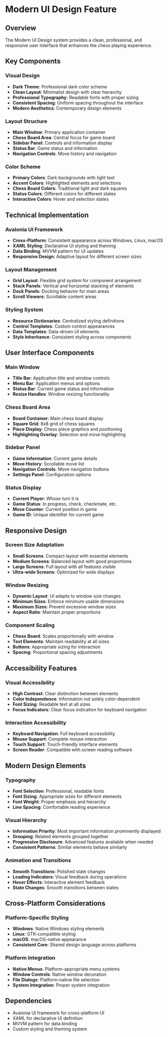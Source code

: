 # Modern UI Design Feature

## Overview
The Modern UI Design system provides a clean, professional, and responsive user interface that enhances the chess playing experience.

## Key Components

### Visual Design
- **Dark Theme**: Professional dark color scheme
- **Clean Layout**: Minimalist design with clear hierarchy
- **Professional Typography**: Readable fonts with proper sizing
- **Consistent Spacing**: Uniform spacing throughout the interface
- **Modern Aesthetics**: Contemporary design elements

### Layout Structure
- **Main Window**: Primary application container
- **Chess Board Area**: Central focus for game board
- **Sidebar Panel**: Controls and information display
- **Status Bar**: Game status and information
- **Navigation Controls**: Move history and navigation

### Color Scheme
- **Primary Colors**: Dark backgrounds with light text
- **Accent Colors**: Highlighted elements and selections
- **Chess Board Colors**: Traditional light and dark squares
- **Status Colors**: Different colors for different states
- **Interactive Colors**: Hover and selection states

## Technical Implementation

### Avalonia UI Framework
- **Cross-Platform**: Consistent appearance across Windows, Linux, macOS
- **XAML Styling**: Declarative UI styling and theming
- **Data Binding**: MVVM pattern for UI updates
- **Responsive Design**: Adaptive layout for different screen sizes

### Layout Management
- **Grid Layout**: Flexible grid system for component arrangement
- **Stack Panels**: Vertical and horizontal stacking of elements
- **Dock Panels**: Docking behavior for main areas
- **Scroll Viewers**: Scrollable content areas

### Styling System
- **Resource Dictionaries**: Centralized styling definitions
- **Control Templates**: Custom control appearances
- **Data Templates**: Data-driven UI elements
- **Style Inheritance**: Consistent styling across components

## User Interface Components

### Main Window
- **Title Bar**: Application title and window controls
- **Menu Bar**: Application menus and options
- **Status Bar**: Current game status and information
- **Resize Handles**: Window resizing functionality

### Chess Board Area
- **Board Container**: Main chess board display
- **Square Grid**: 8x8 grid of chess squares
- **Piece Display**: Chess piece graphics and positioning
- **Highlighting Overlay**: Selection and move highlighting

### Sidebar Panel
- **Game Information**: Current game details
- **Move History**: Scrollable move list
- **Navigation Controls**: Move navigation buttons
- **Settings Panel**: Configuration options

### Status Display
- **Current Player**: Whose turn it is
- **Game Status**: In progress, check, checkmate, etc.
- **Move Counter**: Current position in game
- **Game ID**: Unique identifier for current game

## Responsive Design

### Screen Size Adaptation
- **Small Screens**: Compact layout with essential elements
- **Medium Screens**: Balanced layout with good proportions
- **Large Screens**: Full layout with all features visible
- **Ultra-wide Screens**: Optimized for wide displays

### Window Resizing
- **Dynamic Layout**: UI adapts to window size changes
- **Minimum Sizes**: Enforce minimum usable dimensions
- **Maximum Sizes**: Prevent excessive window sizes
- **Aspect Ratio**: Maintain proper proportions

### Component Scaling
- **Chess Board**: Scales proportionally with window
- **Text Elements**: Maintain readability at all sizes
- **Buttons**: Appropriate sizing for interaction
- **Spacing**: Proportional spacing adjustments

## Accessibility Features

### Visual Accessibility
- **High Contrast**: Clear distinction between elements
- **Color Independence**: Information not solely color-dependent
- **Font Sizing**: Readable text at all sizes
- **Focus Indicators**: Clear focus indication for keyboard navigation

### Interaction Accessibility
- **Keyboard Navigation**: Full keyboard accessibility
- **Mouse Support**: Complete mouse interaction
- **Touch Support**: Touch-friendly interface elements
- **Screen Reader**: Compatible with screen reading software

## Modern Design Elements

### Typography
- **Font Selection**: Professional, readable fonts
- **Font Sizing**: Appropriate sizes for different elements
- **Font Weight**: Proper emphasis and hierarchy
- **Line Spacing**: Comfortable reading experience

### Visual Hierarchy
- **Information Priority**: Most important information prominently displayed
- **Grouping**: Related elements grouped together
- **Progressive Disclosure**: Advanced features available when needed
- **Consistent Patterns**: Similar elements behave similarly

### Animation and Transitions
- **Smooth Transitions**: Polished state changes
- **Loading Indicators**: Visual feedback during operations
- **Hover Effects**: Interactive element feedback
- **State Changes**: Smooth transitions between states

## Cross-Platform Considerations

### Platform-Specific Styling
- **Windows**: Native Windows styling elements
- **Linux**: GTK-compatible styling
- **macOS**: macOS-native appearance
- **Consistent Core**: Shared design language across platforms

### Platform Integration
- **Native Menus**: Platform-appropriate menu systems
- **Window Controls**: Native window decoration
- **File Dialogs**: Platform-native file selection
- **System Integration**: Proper system integration

## Dependencies
- Avalonia UI framework for cross-platform UI
- XAML for declarative UI definition
- MVVM pattern for data binding
- Custom styling and theming system
